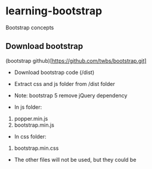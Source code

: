 # learning-bootstrap
Bootstrap concepts

## Download bootstrap

(bootstrap github)[https://github.com/twbs/bootstrap.git]

- Download bootstrap code (/dist)
- Extract css and js folder from /dist folder
- Note: bootstrap 5 remove jQuery dependency

- In js folder:
1. popper.min.js
2. bootstrap.min.js

- In css folder:
1. bootstrap.min.css

- The other files will not be used, but they could be